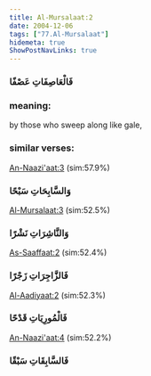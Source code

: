 ```yaml
---
title: Al-Mursalaat:2
date: 2004-12-06
tags: ["77.Al-Mursalaat"]
hidemeta: true 
ShowPostNavLinks: true 
---
```

### فَالْعَاصِفَاتِ عَصْفًا
### meaning: 
by those who sweep along like gale,
### similar verses: 

[An-Naazi'aat:3](/79/3) (sim:57.9%)

### وَالسَّابِحَاتِ سَبْحًا

[Al-Mursalaat:3](/77/3) (sim:52.5%)

### وَالنَّاشِرَاتِ نَشْرًا

[As-Saaffaat:2](/37/2) (sim:52.4%)

### فَالزَّاجِرَاتِ زَجْرًا

[Al-Aadiyaat:2](/100/2) (sim:52.3%)

### فَالْمُورِيَاتِ قَدْحًا

[An-Naazi'aat:4](/79/4) (sim:52.2%)

### فَالسَّابِقَاتِ سَبْقًا
